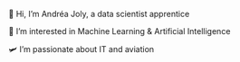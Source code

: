 👋 Hi, I’m Andréa Joly, a data scientist apprentice

👀 I’m interested in Machine Learning & Artificial Intelligence

🛩️ I’m passionate about IT and aviation
